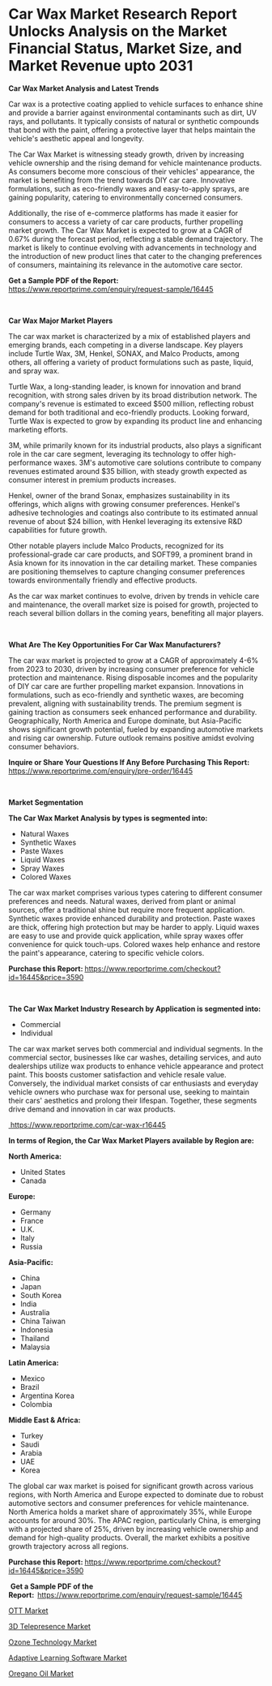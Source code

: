 <p><h1>Car Wax Market Research Report Unlocks Analysis on the Market Financial Status, Market Size, and Market Revenue upto 2031</h1></p><p><strong>Car Wax Market Analysis and Latest Trends</strong></p>
<p><p>Car wax is a protective coating applied to vehicle surfaces to enhance shine and provide a barrier against environmental contaminants such as dirt, UV rays, and pollutants. It typically consists of natural or synthetic compounds that bond with the paint, offering a protective layer that helps maintain the vehicle's aesthetic appeal and longevity.</p><p>The Car Wax Market is witnessing steady growth, driven by increasing vehicle ownership and the rising demand for vehicle maintenance products. As consumers become more conscious of their vehicles' appearance, the market is benefiting from the trend towards DIY car care. Innovative formulations, such as eco-friendly waxes and easy-to-apply sprays, are gaining popularity, catering to environmentally concerned consumers. </p><p>Additionally, the rise of e-commerce platforms has made it easier for consumers to access a variety of car care products, further propelling market growth. The Car Wax Market is expected to grow at a CAGR of 0.67% during the forecast period, reflecting a stable demand trajectory. The market is likely to continue evolving with advancements in technology and the introduction of new product lines that cater to the changing preferences of consumers, maintaining its relevance in the automotive care sector.</p></p>
<p><strong>Get a Sample PDF of the Report:&nbsp;</strong> <a href="https://www.reportprime.com/enquiry/request-sample/16445?utm_campaign=1094&utm_medium=2&utm_source=Github&utm_content=ia&utm_term=23112024&utm_id=car-wax">https://www.reportprime.com/enquiry/request-sample/16445</a></p>
<p>&nbsp;</p>
<p><strong>Car Wax Major Market Players</strong></p>
<p><p>The car wax market is characterized by a mix of established players and emerging brands, each competing in a diverse landscape. Key players include Turtle Wax, 3M, Henkel, SONAX, and Malco Products, among others, all offering a variety of product formulations such as paste, liquid, and spray wax. </p><p>Turtle Wax, a long-standing leader, is known for innovation and brand recognition, with strong sales driven by its broad distribution network. The company's revenue is estimated to exceed $500 million, reflecting robust demand for both traditional and eco-friendly products. Looking forward, Turtle Wax is expected to grow by expanding its product line and enhancing marketing efforts.</p><p>3M, while primarily known for its industrial products, also plays a significant role in the car care segment, leveraging its technology to offer high-performance waxes. 3M's automotive care solutions contribute to company revenues estimated around $35 billion, with steady growth expected as consumer interest in premium products increases.</p><p>Henkel, owner of the brand Sonax, emphasizes sustainability in its offerings, which aligns with growing consumer preferences. Henkel's adhesive technologies and coatings also contribute to its estimated annual revenue of about $24 billion, with Henkel leveraging its extensive R&D capabilities for future growth.</p><p>Other notable players include Malco Products, recognized for its professional-grade car care products, and SOFT99, a prominent brand in Asia known for its innovation in the car detailing market. These companies are positioning themselves to capture changing consumer preferences towards environmentally friendly and effective products.</p><p>As the car wax market continues to evolve, driven by trends in vehicle care and maintenance, the overall market size is poised for growth, projected to reach several billion dollars in the coming years, benefiting all major players.</p></p>
<p>&nbsp;</p>
<p><strong>What Are The Key Opportunities For Car Wax Manufacturers?</strong></p>
<p><p>The car wax market is projected to grow at a CAGR of approximately 4-6% from 2023 to 2030, driven by increasing consumer preference for vehicle protection and maintenance. Rising disposable incomes and the popularity of DIY car care are further propelling market expansion. Innovations in formulations, such as eco-friendly and synthetic waxes, are becoming prevalent, aligning with sustainability trends. The premium segment is gaining traction as consumers seek enhanced performance and durability. Geographically, North America and Europe dominate, but Asia-Pacific shows significant growth potential, fueled by expanding automotive markets and rising car ownership. Future outlook remains positive amidst evolving consumer behaviors.</p></p>
<p><strong>Inquire or Share Your Questions If Any Before Purchasing This Report:</strong> <a href="https://www.reportprime.com/enquiry/pre-order/16445?utm_campaign=1094&utm_medium=2&utm_source=Github&utm_content=ia&utm_term=23112024&utm_id=car-wax">https://www.reportprime.com/enquiry/pre-order/16445</a></p>
<p>&nbsp;</p>
<p><strong>Market Segmentation</strong></p>
<p><strong>The Car Wax Market Analysis by types is segmented into:</strong></p>
<p><ul><li>Natural Waxes</li><li>Synthetic Waxes</li><li>Paste Waxes</li><li>Liquid Waxes</li><li>Spray Waxes</li><li>Colored Waxes</li></ul></p>
<p><p>The car wax market comprises various types catering to different consumer preferences and needs. Natural waxes, derived from plant or animal sources, offer a traditional shine but require more frequent application. Synthetic waxes provide enhanced durability and protection. Paste waxes are thick, offering high protection but may be harder to apply. Liquid waxes are easy to use and provide quick application, while spray waxes offer convenience for quick touch-ups. Colored waxes help enhance and restore the paint's appearance, catering to specific vehicle colors.</p></p>
<p><strong>Purchase this Report:&nbsp;</strong><a href="https://www.reportprime.com/checkout?id=16445&price=3590&utm_campaign=1094&utm_medium=2&utm_source=Github&utm_content=ia&utm_term=23112024&utm_id=car-wax">https://www.reportprime.com/checkout?id=16445&price=3590</a></p>
<p>&nbsp;</p>
<p><strong>The Car Wax Market Industry Research by Application is segmented into:</strong></p>
<p><ul><li>Commercial</li><li>Individual</li></ul></p>
<p><p>The car wax market serves both commercial and individual segments. In the commercial sector, businesses like car washes, detailing services, and auto dealerships utilize wax products to enhance vehicle appearance and protect paint. This boosts customer satisfaction and vehicle resale value. Conversely, the individual market consists of car enthusiasts and everyday vehicle owners who purchase wax for personal use, seeking to maintain their cars' aesthetics and prolong their lifespan. Together, these segments drive demand and innovation in car wax products.</p></p>
<p><a href="https://www.reportprime.com/car-wax-r16445?utm_campaign=1094&utm_medium=2&utm_source=Github&utm_content=ia&utm_term=23112024&utm_id=car-wax">&nbsp;https://www.reportprime.com/car-wax-r16445</a></p>
<p><strong>In terms of Region, the Car Wax Market Players available by Region are:</strong></p>
<p>
    <p> <strong> North America: </strong>
        <ul>
            <li>United States</li>
            <li>Canada</li>
        </ul>
        </p> 
    <p> <strong> Europe: </strong>
        <ul>
            <li>Germany</li>
            <li>France</li>
            <li>U.K.</li>
            <li>Italy</li>
            <li>Russia</li>
        </ul>
        </p> 
    <p> <strong> Asia-Pacific: </strong>
        <ul>
            <li>China</li>
            <li>Japan</li>
            <li>South Korea</li>
            <li>India</li>
            <li>Australia</li>
            <li>China Taiwan</li>
            <li>Indonesia</li>
            <li>Thailand</li>
            <li>Malaysia</li>
        </ul>
        </p> 
    <p> <strong> Latin America: </strong>
        <ul>
            <li>Mexico</li>
            <li>Brazil</li>
            <li>Argentina Korea</li>
            <li>Colombia</li>
        </ul>
        </p> 
    <p> <strong> Middle East & Africa: </strong>
        <ul>
            <li>Turkey</li>
            <li>Saudi</li>
            <li>Arabia</li>
            <li>UAE</li>
            <li>Korea</li>
        </ul>
    </p>
    </p>
<p><p>The global car wax market is poised for significant growth across various regions, with North America and Europe expected to dominate due to robust automotive sectors and consumer preferences for vehicle maintenance. North America holds a market share of approximately 35%, while Europe accounts for around 30%. The APAC region, particularly China, is emerging with a projected share of 25%, driven by increasing vehicle ownership and demand for high-quality products. Overall, the market exhibits a positive growth trajectory across all regions.</p></p>
<p><strong>Purchase this Report: </strong><a href="https://www.reportprime.com/checkout?id=16445&price=3590&utm_campaign=1094&utm_medium=2&utm_source=Github&utm_content=ia&utm_term=23112024&utm_id=car-wax">https://www.reportprime.com/checkout?id=16445&price=3590</a></p>
<p>&nbsp;<strong>Get a Sample PDF of the Report:&nbsp;&nbsp;</strong><a href="https://www.reportprime.com/enquiry/request-sample/16445?utm_campaign=1094&utm_medium=2&utm_source=Github&utm_content=ia&utm_term=23112024&utm_id=car-wax">https://www.reportprime.com/enquiry/request-sample/16445</a></p>
<p><strong></strong></p>
<p><p><a href="https://issuu.com/reportprime-2/docs/ott-market-size-2030.pptx_277fd2133a6988?utm_campaign=1094&utm_medium=2&utm_source=Github&utm_content=ia&utm_term=23112024&utm_id=car-wax">OTT Market</a></p><p><a href="https://www.linkedin.com/pulse/insightful-3d-telepresence-market-trends-growth-opportunities-share-skrvc?utm_campaign=1094&utm_medium=2&utm_source=Github&utm_content=ia&utm_term=23112024&utm_id=car-wax">3D Telepresence Market</a></p><p><a href="https://www.linkedin.com/pulse/ozone-technology-market-analysis-size-share-sales-industry-overview-llnbc?utm_campaign=1094&utm_medium=2&utm_source=Github&utm_content=ia&utm_term=23112024&utm_id=car-wax">Ozone Technology Market</a></p><p><a href="https://issuu.com/reportprime-2/docs/adaptive-learning-software-market-s_4a894cf0cda105?utm_campaign=1094&utm_medium=2&utm_source=Github&utm_content=ia&utm_term=23112024&utm_id=car-wax">Adaptive Learning Software Market</a></p><p><a href="https://www.linkedin.com/pulse/comprehensive-analysis-oregano-oil-market-segments-growth-ple8f?utm_campaign=1094&utm_medium=2&utm_source=Github&utm_content=ia&utm_term=23112024&utm_id=car-wax">Oregano Oil Market</a></p></p>